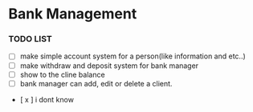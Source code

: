 # Bank Management

### TODO LIST 

- [ ] make simple account system for a person(like information and etc..)
- [ ] make withdraw and deposit system for bank manager 
- [ ] show to the cline balance 
- [ ] bank manager can add, edit or delete a client.
- [ x ] i dont know
